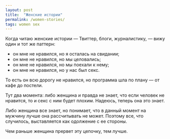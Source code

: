 ```yaml
---
layout: post
title:  "Женские истории"
permalink: /women-stories/
tags: women sex
---
```


Когда читаю женские истории — Твиттер, блоги, журналистику, — вижу один и тот же
паттерн:

- он мне не нравился, но я осталась на свидании;
- он мне не нравился, но мы целовались;
- он мне не нравился, но мы поехали к нему;
- он мне не нравился, но у нас был секс.

То есть он всю дорогу не нравился, но программа шла по плану — от кафе до
постели.

Тут два момента: либо женщина и правда не знает, что если человек не нравится,
то и секс с ним будет плохим. Надеюсь, теперь она это знает.

Либо женщина все знает, но понимает, что в данный момент на мужчину лучше она
рассчитывать не может. Поэтому все, что случилось, выставляется как одолжение с
ее стороны.

Чем раньше женщина прервет эту цепочку, тем лучше.
